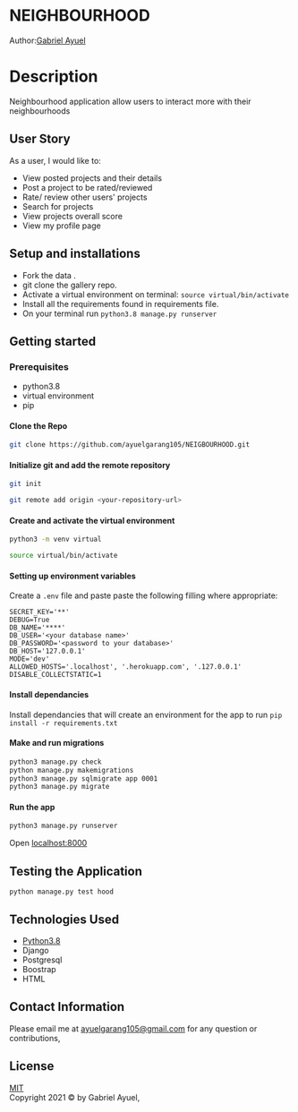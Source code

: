 # NEIGHBOURHOOD

Author:[Gabriel Ayuel](https://github.com/ayuelgarang105/NEIGBOURHOOD)  
  
# Description  

Neighbourhood application allow users to interact more with their neighbourhoods

## User Story  
As a user, I would like to:

* View posted projects and their details
* Post a project to be rated/reviewed
* Rate/ review other users' projects
* Search for projects 
* View projects overall score
* View my profile page 

  
## Setup and installations
* Fork the data .
* git clone the gallery repo.
* Activate a virtual environment on terminal: `source virtual/bin/activate`
* Install all the requirements found in requirements file.
* On your terminal run `python3.8 manage.py runserver`



## Getting started

### Prerequisites
* python3.8
* virtual environment
* pip

#### Clone the Repo 
```bash
git clone https://github.com/ayuelgarang105/NEIGBOURHOOD.git
```
#### Initialize git and add the remote repository
```bash
git init
```
```bash
git remote add origin <your-repository-url>
```

#### Create and activate the virtual environment
```bash
python3 -m venv virtual
```

```bash
source virtual/bin/activate
```

#### Setting up environment variables
Create a `.env` file and paste paste the following filling where appropriate:
```
SECRET_KEY='**'
DEBUG=True
DB_NAME='****'
DB_USER='<your database name>'
DB_PASSWORD='<password to your database>'
DB_HOST='127.0.0.1'
MODE='dev'
ALLOWED_HOSTS='.localhost', '.herokuapp.com', '.127.0.0.1'
DISABLE_COLLECTSTATIC=1
```

#### Install dependancies
Install dependancies that will create an environment for the app to run
`pip install -r requirements.txt`

#### Make and run migrations
```bash
python3 manage.py check
python manage.py makemigrations 
python3 manage.py sqlmigrate app 0001
python3 manage.py migrate
```

#### Run the app
```bash
python3 manage.py runserver
```
Open [localhost:8000](http://127.0.0.1:8000/)



## Testing the Application
`python manage.py test hood`
## Technologies Used

* [Python3.8](https://docs.python.org/3/)
* Django 
* Postgresql 
* Boostrap
* HTML

## Contact Information   
Please email me at ayuelgarang105@gmail.com for any question or contributions,
  
## License 

[MIT](LICENSE.md)  <br>
Copyright 2021 © by Gabriel Ayuel,
